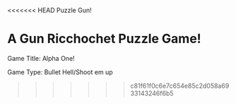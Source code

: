 <<<<<<< HEAD
Puzzle Gun!

A Gun Ricchochet Puzzle Game!
=======
Game Title: Alpha One!

Game Type: Bullet Hell/Shoot em up

>>>>>>> c81f61f0c6e7c654e85c2d058a6933143246f6b5
